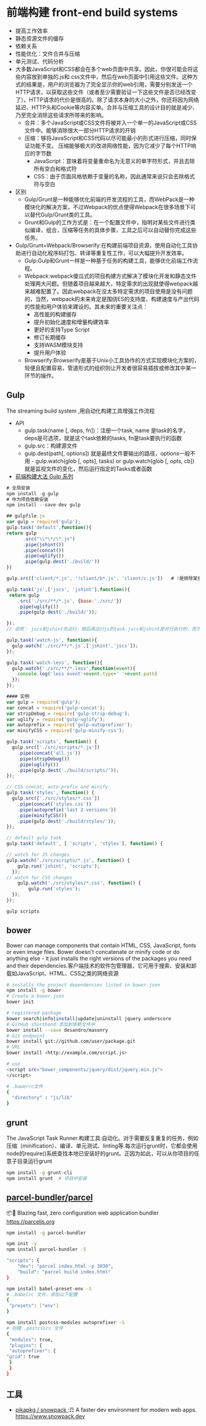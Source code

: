 # 前端构建 front-end build systems

* 提高工作效率
* 静态资源文件的缓存
* 依赖关系
* 性能优化：文件合并与压缩
* 单元测试、代码分析
* 大多数JavaScript和CSS都会在多个web页面中共享。因此，你很可能会将这些内容放到单独的.js和.css文件中，然后在web页面中引用这些文件。这种方式的结果是，用户的浏览器为了完全显示你的web引用，需要分别发送一个HTTP请求，以获取这些文件（或者至少需要验证一下这些文件是否已经改变了）。HTTP请求的代价是很高的。除了请求本身的大小之外，你还将因为网络延迟、HTTP头和Cookie等内容买单。合并与压缩工具的设计目的就是减少、乃至完全消除这些请求所带来的影响。
    - 合并：多个JavaScript或CSS文件将被并入一个单一的JavaScript或CSS文件中。能够消除很大一部分HTTP请求的开销
    - 压缩：够将JavaScript和CSS代码以尽可能最小的形式进行压缩，同时保证功能不变。 压缩能够极大的改进网络性能，因为它减少了每个HTTP响应的字节数
      + JavaScript：意味着将变量重命名为无意义的单字符形式，并且去除所有空白和格式符
      + CSS：由于页面风格依赖于变量的名称，因此通常来说只会去除格式符与空白
* 区别
    - Gulp/Grunt是一种能够优化前端的开发流程的工具，而WebPack是一种模块化的解决方案，不过Webpack的优点使得Webpack在很多场景下可以替代Gulp/Grunt类的工具。
    - Grunt和Gulp的工作方式是：在一个配置文件中，指明对某些文件进行类似编译，组合，压缩等任务的具体步骤，工具之后可以自动替你完成这些任务。
* Gulp/Grunt+Webpack/Browserify:在构建前端项目资源，使用自动化工具协助进行自动化程序码打包、转译等重复性工作，可以大幅提升开发效率。
  - Gulp:Gulp和Grunt一样是一种基于任务的构建工具，能够优化前端工作流程。
  - Webpack:webpack傻瓜式的项目构建方式解决了模块化开发和静态文件处理两大问题。但随着项目越来越大，特定需求的出现就使得webpack越来越难配置了。因此webpack在没太多特定需求的项目使用是没有问题的，当然，webpack的未来肯定是围绕ES的支持度、构建速度与产出代码的性能和用户体验来建设的。其未来的重要关注点：
    - 高性能的构建缓存
    - 提升初始化速度和增量构建效率
    - 更好的支持Type Script
    - 修订长期缓存
    - 支持WASM模块支持
    - 提升用户体验
  - Browserify:Browserify是基于Unix小工具协作的方式实现模块化方案的，轻便且配置容易，管道形式的组织则让开发者很容易插拔或修改其中某一环节的操作。

## Gulp

The streaming build system ,用自动化构建工具增强工作流程

* API
  - gulp.task(name [, deps, fn])：注册一个task, name 是task的名字，deps是可选项，就是这个task依赖的tasks, fn是task要执行的函数
  - gulp.src：构建源文件
  - gulp.dest(path[, options]) 就是最终文件要输出的路径，options一般不用 - gulp.watch(glob [, opts], tasks) or gulp.watch(glob [, opts, cb]) 就是监视文件的变化，然后运行指定的Tasks或者函数
* [前端构建大法 Gulp 系列](http://deshui.wang/%E6%8A%80%E6%9C%AF/2016/01/01/why-need-front-end-build)

```js
# 全局安装
npm install -g gulp
# 作为项目依赖安装
npm install --save-dev gulp

## gulpfile.js
var gulp = require('gulp');
gulp.task('default',function(){
return gulp
      .src("\\*\*/\*.js")
      .pipe(jshint())
      .pipe(concat())
      .pipe(uglify())
      .pipe(gulp.dest('./build/'))
})

gulp.src(['client/*.js', '!client/b*.js', 'client/c.js'])   # !是排除某些文件

gulp.task('js',['jscs', 'jshint'],function(){
 return gulp
    .src('./src/**/*.js', {base:'./src/'})
    .pipe(uglify())
    .pipe(gulp.dest('./build/'));

});
// 说明： jscs和jshint先运行，随后再运行js的task.jscs和jshint是并行执行的，而不是顺序执行 options.base 是指多少路径被保留，比如上面的 ./src/users/list.js 会被输出到 ./build/users/list.js

gulp.task('watch-js', function(){
  gulp.watch('./src/**/*.js',['jshint','jscs']);
});

gulp.task('watch-less', function(){
  gulp.watch('./src/**/*.less',function(event){
    console.log('less event'+event.type+' '+event.path)
  });
});

#### 实例
var gulp = require('gulp');
var concat = require('gulp-concat');
var stripDebug = require('gulp-strip-debug');
var uglify = require('gulp-uglify');
var autoprefix = require('gulp-autoprefixer');
var minifyCSS = require('gulp-minify-css');

gulp.task('scripts', function() {
  gulp.src(['./src/scripts/*.js'])
    .pipe(concat('all.js'))
    .pipe(stripDebug())
    .pipe(uglify())
    .pipe(gulp.dest('./build/scripts/'));
});

// CSS concat, auto-prefix and minify
gulp.task('styles', function() {
  gulp.src(['./src/styles/*.css'])
    .pipe(concat('styles.css'))
    .pipe(autoprefix('last 2 versions'))
    .pipe(minifyCSS())
    .pipe(gulp.dest('./build/styles/'));
});

// default gulp task
gulp.task('default', [ 'scripts', 'styles'], function() {

// watch for JS changes
gulp.watch('./src/scripts/*.js', function() {
    gulp.run('jshint', 'scripts');
  });
// watch for CSS changes
    gulp.watch('./src/styles/*.css', function() {
        gulp.run('styles');
  });
});

gulp scripts
```

## bower

Bower can manage components that contain HTML, CSS, JavaScript, fonts or even image files. Bower doesn't concatenate or minify code or do anything else - it just installs the right versions of the packages you need and their dependencies.客户端技术的软件包管理器，它可用于搜索、安装和卸载如JavaScript、HTML、CSS之类的网络资源

```sh
# installs the project dependencies listed in bower.json
npm install -g bower
# Create a bower.json
bower init

# registered package
bower search|info|install|update|uninstall jquery underscore
# GitHub shorthand:添加到依赖文件中
bower install --save desandro/masonry
# Git endpoint
bower install git://github.com/user/package.git
# URL
bower install <http://example.com/script.js>

# use
<script src="bower_components/jquery/dist/jquery.min.js">
</script>

# .bowerrc文件
{
  "directory" : "js/lib"
}
```

## grunt

The JavaScript Task Runner.构建工具:自动化。对于需要反复重复的任务，例如压缩（minification）、编译、单元测试、linting等.每次运行grunt时，它都会使用node的require()系统查找本地已安装好的grunt。正因为如此，可以从你项目的任意子目录运行grunt

```sh
npm install -g grunt-cli
npm install grunt  # 项目中安装
```

## [parcel-bundler/parcel](https://github.com/parcel-bundler/parcel)

📦🚀 Blazing fast, zero configuration web application bundler https://parceljs.org

```sh
npm install -g parcel-bundler

npm init -y
npm install parcel-bundler -S

"scripts": {
    "dev": "parcel index.html -p 3030",
    "build": "parcel build index.html"
}

npm install babel-preset-env -S
# .babelrc 文件，添加以下配置
{
 "presets": ["env"]
}

npm install postcss-modules autoprefixer -S
# 创建 .postcssrc 文件
{
 "modules": true,
 "plugins": {
 "autoprefixer": {
"grid": true
 }
 }
}
```

## 工具

* [ pikapkg / snowpack ](https://github.com/pikapkg/snowpack):☶ A faster dev environment for modern web apps. https://www.snowpack.dev
